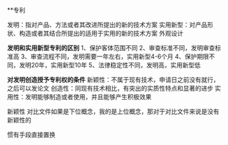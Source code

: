 **专利

发明：指对产品、方法或者其改进所提出的新的技术方案
实用新型：对产品形状、构造或者其结合所提出的适用于实用的新的技术方案
外观设计

**发明和实用新型专利的区别**
1、保护客体范围不同
2、审查标准不同，发明审查标准高
3、审查流程不同，发明需要一年左右，实用新型4-6个月
4、保护期限不同，发明20年，实用新型10年
5、法律稳定性不同，发明高，实用新型低

**对发明创造授予专利权的条件**
新颖性：不属于现有技术，申请日之前没有就行，之后可以发论文
创造性：同现有技术相比，有突出的实质性特点和显著的进步
实用性：发明能够制造或者使用，并且能够产生积极效果

新颖性 对比文件如果是下位概念，我的是上位概念，那对于对比文件来说是没有新颖性的

惯有手段直接置换
